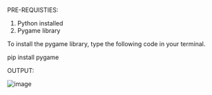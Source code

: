 PRE-REQUISTIES:
1.   Python installed
2.   Pygame library
   
To install the pygame library, type the following code in your terminal.

pip install pygame


OUTPUT:

![image](https://github.com/priyanshu288/python-project-typing-speed-game/assets/82700969/3c9f7901-6d4d-462c-94d9-a2f0167bb9e2)

